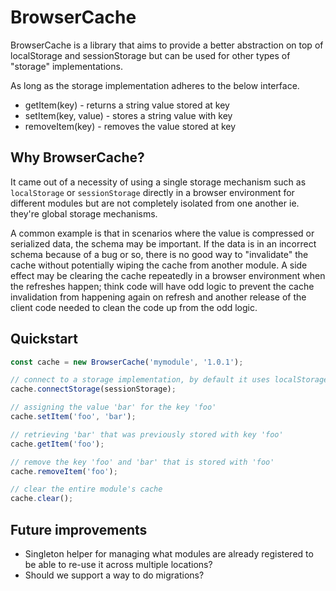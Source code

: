 # BrowserCache

BrowserCache is a library that aims to provide a better abstraction on top of localStorage and sessionStorage but can be used for other types of "storage" implementations.

As long as the storage implementation adheres to the below interface.

- getItem(key) - returns a string value stored at key
- setItem(key, value) - stores a string value with key
- removeItem(key) - removes the value stored at key

## Why BrowserCache?

It came out of a necessity of using a single storage mechanism such as `localStorage` or `sessionStorage` directly in a browser environment for different modules but are not completely isolated from one another ie. they're global storage mechanisms.

A common example is that in scenarios where the value is compressed or serialized data, the schema may be important. If the data is in an incorrect schema because of a bug or so, there is no good way to "invalidate" the cache without potentially wiping the cache from another module. A side effect may be clearing the cache repeatedly in a browser environment when the refreshes happen; think code will have odd logic to prevent the cache invalidation from happening again on refresh and another release of the client code needed to clean the code up from the odd logic.

## Quickstart

```javascript
const cache = new BrowserCache('mymodule', '1.0.1');

// connect to a storage implementation, by default it uses localStorage
cache.connectStorage(sessionStorage);

// assigning the value 'bar' for the key 'foo' 
cache.setItem('foo', 'bar');

// retrieving 'bar' that was previously stored with key 'foo'
cache.getItem('foo');

// remove the key 'foo' and 'bar' that is stored with 'foo' 
cache.removeItem('foo');

// clear the entire module's cache
cache.clear();
```
## Future improvements

- Singleton helper for managing what modules are already registered to be able to re-use it across multiple locations? 
- Should we support a way to do migrations?
